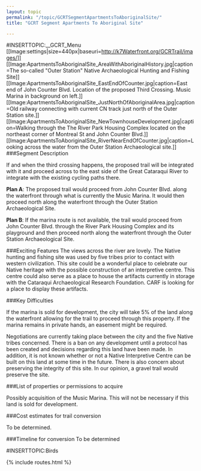 ```yaml
---
layout: topic
permalink: "/topic/GCRTSegmentApartmentsToAboriginalSite/"
title: "GCRT Segment Apartments To Aboriginal Site"

---
```


#INSERTTOPIC:__GCRT_Menu
[[Image:settings|size=440px|baseuri=http://k7Waterfront.org/GCRTrail/images/]]
[[Image:ApartmentsToAboriginalSite_AreaWithAboriginalHistory.jpg|caption=The so-called "Outer Station" Native Archaeological Hunting and Fishing Site]]
[[Image:ApartmentsToAboriginalSite_EastEndOfCounter.jpg|caption=East end of John Counter Blvd.  Location of the proposed Third Crossing.  Music Marina in background on left.]]
[[Image:ApartmentsToAboriginalSite_JustNorthOfAboriginalArea.jpg|caption=Old railway connecting with current CN track just north of the Outer Station site.]]
[[Image:ApartmentsToAboriginalSite_NewTownhouseDevelopment.jpg|caption=Walking through the The River Park Housing Complex located on the northeast corner of Montreal St and John Counter Blvd.]]
[[Image:ApartmentsToAboriginalSite_RiverNearEndOfCounter.jpg|caption=Looking across the water from the Outer Station Archaeological site.]]
###Segment Description

If and when the third crossing happens, the proposed trail will be integrated with it and proceed across to the east side of the Great Cataraqui River to integrate with the existing cycling paths there.

**Plan A**: The proposed trail would proceed from John Counter Blvd. along the waterfront through what is currently the Music Marina.  It would then proceed north along the waterfront through the Outer Station Archaeological Site.

**Plan B**:  If the marina route is not available, the trail would proceed from John Counter Blvd. through the River Park Housing Complex and its playground and then proceed north along the waterfront through the Outer Station Archaeological Site.

###Exciting Features
The views across the river are lovely.
The Native hunting and fishing site was used by five tribes prior to contact with western civilization.
This site could be a wonderful place to celebrate our Native heritage with the possible construction of an interpretive centre.
This centre could also serve as a place to house the artifacts currently in storage with the Cataraqui Archaeological Research Foundation.  CARF is looking for a place to display these artifacts.

###Key Difficulties

If the marina is sold for development, the city will take 5% of the land along the waterfront allowing for the trail to proceed through this property.  If the marina remains in private hands, an easement might be required.

Negotiations are currently taking place between the city and the five Native tribes concerned.  There is a ban on any development until a protocol has been created and decisions regarding this land have been made.  In addition, it is not known whether or not a Native Interpretive Centre can be built on this land at some time in the future. There is also concern about preserving the integrity of this site.  In our opinion, a gravel trail would preserve the site.


###List of properties or permissions to acquire

Possibly acquisition of the Music Marina.  This will not be necessary if this land is sold for development.

###Cost estimates for trail conversion

To be determined.

###Timeline for conversion
To be determined


#INSERTTOPIC:Birds

{% include routes.html %}
